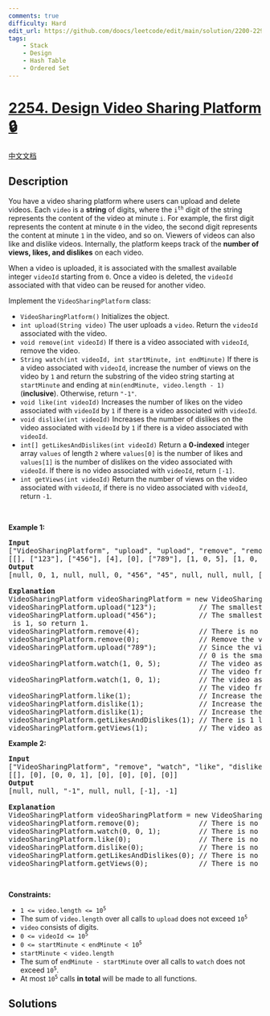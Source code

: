 ```yaml
---
comments: true
difficulty: Hard
edit_url: https://github.com/doocs/leetcode/edit/main/solution/2200-2299/2254.Design%20Video%20Sharing%20Platform/README_EN.md
tags:
    - Stack
    - Design
    - Hash Table
    - Ordered Set
---
```


# [2254. Design Video Sharing Platform 🔒](https://leetcode.com/problems/design-video-sharing-platform)

[中文文档](/solution/2200-2299/2254.Design%20Video%20Sharing%20Platform/README.md)

## Description

<p>You have a video sharing platform where users can upload and delete videos. Each <code>video</code> is a <strong>string</strong> of digits, where the <code>i<sup>th</sup></code> digit of the string represents the content of the video at minute <code>i</code>. For example, the first digit represents the content at minute <code>0</code> in the video, the second digit represents the content at minute <code>1</code> in the video, and so on. Viewers of videos can also like and dislike videos. Internally, the platform keeps track of the <strong>number of views, likes, and dislikes</strong> on each video.</p>

<p>When a video is uploaded, it is associated with the smallest available integer <code>videoId</code> starting from <code>0</code>. Once a video is deleted, the <code>videoId</code> associated with that video can be reused for another video.</p>

<p>Implement the <code>VideoSharingPlatform</code> class:</p>

<ul>
	<li><code>VideoSharingPlatform()</code> Initializes the object.</li>
	<li><code>int upload(String video)</code> The user uploads a <code>video</code>. Return the <code>videoId</code> associated with the video.</li>
	<li><code>void remove(int videoId)</code> If there is a video associated with <code>videoId</code>, remove the video.</li>
	<li><code>String watch(int videoId, int startMinute, int endMinute)</code> If there is a video associated with <code>videoId</code>, increase the number of views on the video by <code>1</code> and return the substring of the video string starting at <code>startMinute</code> and ending at <code>min(endMinute, video.length - 1</code><code>)</code> (<strong>inclusive</strong>). Otherwise, return <code>&quot;-1&quot;</code>.</li>
	<li><code>void like(int videoId)</code> Increases the number of likes on the video associated with <code>videoId</code> by <code>1</code> if there is a video associated with <code>videoId</code>.</li>
	<li><code>void dislike(int videoId)</code> Increases the number of dislikes on the video associated with <code>videoId</code> by <code>1</code> if there is a video associated with <code>videoId</code>.</li>
	<li><code>int[] getLikesAndDislikes(int videoId)</code> Return a <strong>0-indexed</strong> integer array <code>values</code> of length <code>2</code> where <code>values[0]</code> is the number of likes and <code>values[1]</code> is the number of dislikes on the video associated with <code>videoId</code>. If there is no video associated with <code>videoId</code>, return <code>[-1]</code>.</li>
	<li><code>int getViews(int videoId)</code> Return the number of views on the video associated with <code>videoId</code>, if there is no video associated with <code>videoId</code>, return <code>-1</code>.</li>
</ul>

<p>&nbsp;</p>
<p><strong class="example">Example 1:</strong></p>

<pre>
<strong>Input</strong>
[&quot;VideoSharingPlatform&quot;, &quot;upload&quot;, &quot;upload&quot;, &quot;remove&quot;, &quot;remove&quot;, &quot;upload&quot;, &quot;watch&quot;, &quot;watch&quot;, &quot;like&quot;, &quot;dislike&quot;, &quot;dislike&quot;, &quot;getLikesAndDislikes&quot;, &quot;getViews&quot;]
[[], [&quot;123&quot;], [&quot;456&quot;], [4], [0], [&quot;789&quot;], [1, 0, 5], [1, 0, 1], [1], [1], [1], [1], [1]]
<strong>Output</strong>
[null, 0, 1, null, null, 0, &quot;456&quot;, &quot;45&quot;, null, null, null, [1, 2], 2]

<strong>Explanation</strong>
VideoSharingPlatform videoSharingPlatform = new VideoSharingPlatform();
videoSharingPlatform.upload(&quot;123&quot;);          // The smallest available videoId is 0, so return 0.
videoSharingPlatform.upload(&quot;456&quot;);          // The smallest available <code>videoId</code> is 1, so return 1.
videoSharingPlatform.remove(4);              // There is no video associated with videoId 4, so do nothing.
videoSharingPlatform.remove(0);              // Remove the video associated with videoId 0.
videoSharingPlatform.upload(&quot;789&quot;);          // Since the video associated with videoId 0 was deleted,
                                             // 0 is the smallest available <code>videoId</code>, so return 0.
videoSharingPlatform.watch(1, 0, 5);         // The video associated with videoId 1 is &quot;456&quot;.
                                             // The video from minute 0 to min(5, 3 - 1) = 2 is &quot;456&quot;, so return &quot;456&quot;.
videoSharingPlatform.watch(1, 0, 1);         // The video associated with videoId 1 is &quot;456&quot;.
                                             // The video from minute 0 to min(1, 3 - 1) = 1 is &quot;45&quot;, so return &quot;45&quot;.
videoSharingPlatform.like(1);                // Increase the number of likes on the video associated with videoId 1.
videoSharingPlatform.dislike(1);             // Increase the number of dislikes on the video associated with videoId 1.
videoSharingPlatform.dislike(1);             // Increase the number of dislikes on the video associated with videoId 1.
videoSharingPlatform.getLikesAndDislikes(1); // There is 1 like and 2 dislikes on the video associated with videoId 1, so return [1, 2].
videoSharingPlatform.getViews(1);            // The video associated with videoId 1 has 2 views, so return 2.
</pre>

<p><strong class="example">Example 2:</strong></p>

<pre>
<strong>Input</strong>
[&quot;VideoSharingPlatform&quot;, &quot;remove&quot;, &quot;watch&quot;, &quot;like&quot;, &quot;dislike&quot;, &quot;getLikesAndDislikes&quot;, &quot;getViews&quot;]
[[], [0], [0, 0, 1], [0], [0], [0], [0]]
<strong>Output</strong>
[null, null, &quot;-1&quot;, null, null, [-1], -1]

<strong>Explanation</strong>
VideoSharingPlatform videoSharingPlatform = new VideoSharingPlatform();
videoSharingPlatform.remove(0);              // There is no video associated with videoId 0, so do nothing.
videoSharingPlatform.watch(0, 0, 1);         // There is no video associated with videoId 0, so return &quot;-1&quot;.
videoSharingPlatform.like(0);                // There is no video associated with videoId 0, so do nothing.
videoSharingPlatform.dislike(0);             // There is no video associated with videoId 0, so do nothing.
videoSharingPlatform.getLikesAndDislikes(0); // There is no video associated with videoId 0, so return [-1].
videoSharingPlatform.getViews(0);            // There is no video associated with videoId 0, so return -1.
</pre>

<p>&nbsp;</p>
<p><strong>Constraints:</strong></p>

<ul>
	<li><code>1 &lt;= video.length &lt;= 10<sup>5</sup></code></li>
	<li>The sum of <code>video.length</code> over all calls to <code>upload</code> does not exceed <code>10<sup>5</sup></code></li>
	<li><code>video</code> consists of digits.</li>
	<li><code>0 &lt;= videoId &lt;= 10<sup>5</sup></code></li>
	<li><code>0 &lt;= startMinute &lt; endMinute &lt; 10<sup>5</sup></code></li>
	<li><code>startMinute &lt; video.length</code></li>
	<li>The sum of <code>endMinute - startMinute</code> over all calls to <code>watch</code> does not exceed <code>10<sup>5</sup></code>.</li>
	<li>At most <code>10<sup>5</sup></code> calls <strong>in total</strong> will be made to all functions.</li>
</ul>

## Solutions

<!-- end -->
